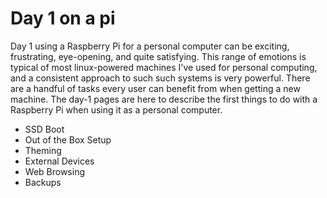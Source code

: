 # Day 1 on a pi

Day 1 using a Raspberry Pi for a personal computer can be exciting, frustrating, eye-opening, and quite satisfying. This range of emotions is typical of most linux-powered machines I've used for personal computing, and a consistent approach to such such systems is very powerful. There are a handful of tasks every user can benefit from when getting a new machine. The day-1 pages are here to describe the first things to do with a Raspberry Pi when using it as a personal computer.

* SSD Boot
* Out of the Box Setup
* Theming
* External Devices
* Web Browsing
* Backups

